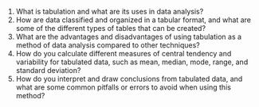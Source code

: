 

1. What is tabulation and what are its uses in data analysis?
2. How are data classified and organized in a tabular format, and what are some of the different types of tables that can be created?
3. What are the advantages and disadvantages of using tabulation as a method of data analysis compared to other techniques?
4. How do you calculate different measures of central tendency and variability for tabulated data, such as mean, median, mode, range, and standard deviation?
5. How do you interpret and draw conclusions from tabulated data, and what are some common pitfalls or errors to avoid when using this method?